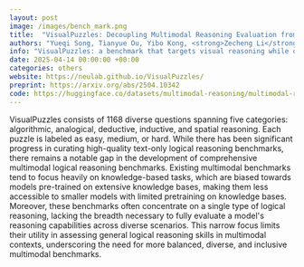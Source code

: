 ```yaml
---
layout: post
image: /images/bench_mark.png
title:  "VisualPuzzles: Decoupling Multimodal Reasoning Evaluation from Domain Knowledge"
authors: "Yueqi Song, Tianyue Ou, Yibo Kong, <strong>Zecheng Li</strong>, Graham Neubig, Xiang Yue"
info: "VisualPuzzles: a benchmark that targets visual reasoning while deliberately minimizing reliance on specialized knowledge. One major source of our questions is manually translated logical reasoning questions from the Chinese Civil Service Examination."
date: 2025-04-14 00:00:00 +00:00
categories: others
website: https://neulab.github.io/VisualPuzzles/
preprint: https://arxiv.org/abs/2504.10342
code: https://huggingface.co/datasets/multimodal-reasoning/multimodal-reasoning/tree/main
---
```

VisualPuzzles consists of 1168 diverse questions spanning five categories: algorithmic, analogical, deductive, inductive, and spatial reasoning. Each puzzle is labeled as easy, medium, or hard. While there has been significant progress in curating high-quality text-only logical reasoning benchmarks, there remains a notable gap in the development of comprehensive multimodal logical reasoning benchmarks. Existing multimodal benchmarks tend to focus heavily on knowledge-based tasks, which are biased towards models pre-trained on extensive knowledge bases, making them less accessible to smaller models with limited pretraining on knowledge bases. Moreover, these benchmarks often concentrate on a single type of logical reasoning, lacking the breadth necessary to fully evaluate a model's reasoning capabilities across diverse scenarios. This narrow focus limits their utility in assessing general logical reasoning skills in multimodal contexts, underscoring the need for more balanced, diverse, and inclusive multimodal benchmarks.
